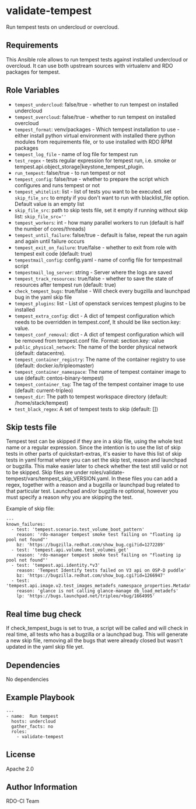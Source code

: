 validate-tempest
=========

Run tempest tests on undercloud or overcloud.

Requirements
------------

This Ansible role allows to run tempest tests against installed undercloud or overcloud.
 It can use both upstream sources with virtualenv and RDO packages for tempest.

Role Variables
--------------

* `tempest_undercloud`: false/true - whether to run tempest on installed undercloud
* `tempest_overcloud`: false/true - whether to run tempest on installed overcloud
* `tempest_format`: venv/packages - Which tempest installation to use - either install python virtual environment
                    with installed there python modules from requirements file, or to use installed with RDO RPM packages
* `tempest_log_file` - name of log file for tempest run
* `test_regex` - tests regular expression for tempest run, i.e. smoke or tempest.api.object_storage|keystone_tempest_plugin.
* `run_tempest`: false/true - to run tempest or not
* `tempest_config`: false/true - whether to prepare the script which configures and runs tempest or not
* `tempest_whitelist`: list - list of tests you want to be executed. set `skip_file_src`
                       to empty if you don't want to run with blacklist_file option.
                       Default value is an empty list
* `skip_file_src`: path to skip tests file, set it empty if running without skip list: `skip_file_src=''`
* `tempest_workers`: int - how many parallel workers to run (default is half the number of cores/threads)
* `tempest_until_failure`: false/true - default is false, repeat the run again and again until failure occurs
* `tempest_exit_on_failure`: true/false - whether to exit from role with tempest exit code (default: true)
* `tempestmail_config`: config.yaml - name of config file for tempestmail script
* `tempestmail_log_server`: string - Server where the logs are saved
* `tempest_track_resources`: true/false - whether to save the state of resources after tempest run (default: true)
* `check_tempest_bugs`: true/false - Will check every bugzilla and launchpad bug in the yaml skip file
* `tempest_plugins`: list - List of openstack services tempest plugins to be
                     installed
* `tempest_extra_config`: dict - A dict of tempest configuration which needs to be overridden in tempest.conf,
                          It should be like section.key: value.
* `tempest_conf_removal`: dict - A dict of tempest configuration which will be
                          removed from tempest.conf file.
                          Format: section.key: value
* `public_physical_network`: <string> The name of the border physical network (default: datacentre).
* `tempest_container_registry`: <string> The name of the container registry to use (default: docker.io/tripleomaster)
* `tempest_container_namespace`: <string> The name of tempest container image to use (default: centos-binary-tempest)
* `tempest_container_tag`: <string> The tag of the tempest container image to use (default: current-tripleo)
* `tempest_dir`: <string> The path to tempest workspace directory (default: /home/stack/tempest)
* `test_black_regex`: <list> A set of tempest tests to skip (default: [])

Skip tests file
---------------

Tempest test can be skipped if they are in a skip file, using the whole test
name or a regular expression.
Since the intention is to use the list of skip tests in other parts of
quickstart-extras, it's easier to have this list of skip tests in yaml format
where you can set the skip test, reason and launchpad or bugzilla. This make
easier later to check whether the test still valid or not to be skipped.
Skip files are under roles/validate-tempest/vars/tempest_skip_VERSION.yaml.
In these files you can add a regex, together with a reason and a bugzilla
or launchpad bug related to that particular test.
Launchpad and/or bugzilla re optional, however you must specify a reason why
you are skipping the test.

Example of skip file:

    ---
    known_failures:
      - test: 'tempest.scenario.test_volume_boot_pattern'
        reason: 'rdo-manager tempest smoke test failing on "floating ip pool not found"'
        bz: 'https://bugzilla.redhat.com/show_bug.cgi?id=1272289'
      - test: 'tempest.api.volume.test_volumes_get'
        reason: 'rdo-manager tempest smoke test failing on "floating ip pool not found"'
      - test: 'tempest.api.identity.*v3'
        reason: 'Tempest Identify tests failed on V3 api on OSP-D puddle'
        bz: 'https://bugzilla.redhat.com/show_bug.cgi?id=1266947'
      - test: 'tempest.api.image.v2.test_images_metadefs_namespace_properties.MetadataNamespacePropertiesTest.test_basic_meta_def_namespace_property'
        reason: 'glance is not calling glance-manage db_load_metadefs'
        lp: 'https://bugs.launchpad.net/tripleo/+bug/1664995'


Real time bug check
-------------------

If check_tempest_bugs is set to true, a script will be called and will check
in real time, all tests who has a bugzilla or a launchpad bug. This will
generate a new skip file, removing all the bugs that were already closed but
wasn't updated in the yaml skip file yet.

Dependencies
------------

No dependencies

Example Playbook
----------------

    ---
    - name:  Run tempest
      hosts: undercloud
      gather_facts: no
      roles:
        - validate-tempest

License
-------

Apache 2.0

Author Information
------------------

RDO-CI Team
